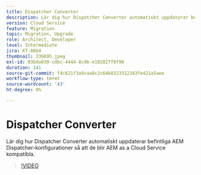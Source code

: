 ```yaml
---
title: Dispatcher Converter
description: Lär dig hur Dispatcher Converter automatiskt uppdaterar befintliga AEM Dispatcher-konfigurationer så att de blir AEM as a Cloud Service kompatibla.
version: Cloud Service
feature: Migration
topic: Migration, Upgrade
role: Architect, Developer
level: Intermediate
jira: KT-8664
thumbnail: 336695.jpeg
exl-id: 03bda030-cdbc-4444-8c4b-e182827f9f90
duration: 141
source-git-commit: f4c621f3a9caa8c2c64b8323312343fe421a5aee
workflow-type: tm+mt
source-wordcount: '43'
ht-degree: 0%

---
```


# Dispatcher Converter

Lär dig hur Dispatcher Converter automatiskt uppdaterar befintliga AEM Dispatcher-konfigurationer så att de blir AEM as a Cloud Service kompatibla.

>[!VIDEO](https://video.tv.adobe.com/v/336695?quality=12&learn=on)
